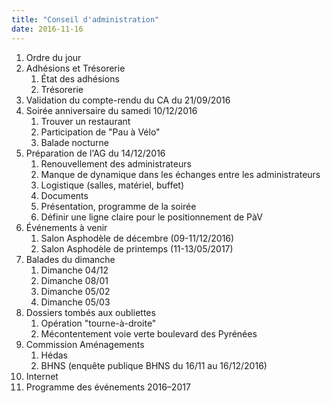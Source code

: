 ```yaml
---
title: "Conseil d'administration"
date: 2016-11-16
---
```


1. Ordre du jour
2. Adhésions et Trésorerie
   1. État des adhésions
   2. Trésorerie
3. Validation du compte-rendu du CA du 21/09/2016
4. Soirée anniversaire du samedi 10/12/2016
   1. Trouver un restaurant
   2. Participation de "Pau à Vélo"
   3. Balade nocturne
5. Préparation de l'AG du 14/12/2016
   1. Renouvellement des administrateurs
   2. Manque de dynamique dans les échanges entre les administrateurs
   3. Logistique (salles, matériel, buffet)
   4. Documents
   5. Présentation, programme de la soirée
   6. Définir une ligne claire pour le positionnement de PàV
6. Événements à venir
   1. Salon Asphodèle de décembre (09-11/12/2016)
   2. Salon Asphodèle de printemps (11-13/05/2017)
7. Balades du dimanche
   1. Dimanche 04/12
   2. Dimanche 08/01
   3. Dimanche 05/02
   4. Dimanche 05/03
8. Dossiers tombés aux oubliettes
   1. Opération "tourne-à-droite"
   2. Mécontentement voie verte boulevard des Pyrénées
9. Commission Aménagements
   1. Hédas
   2. BHNS (enquête publique BHNS du 16/11 au 16/12/2016)
10. Internet
11. Programme des événements 2016–2017


